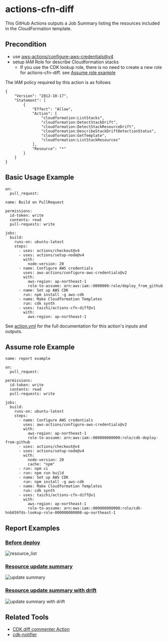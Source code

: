 # actions-cfn-diff

This GitHub Actions outputs a Job Summary listing the resources included in the CloudFormation template.

## Precondition

- use [aws-actions/configure-aws-credentials@v4](https://github.com/aws-actions/configure-aws-credentials)
- setup IAM Role for describe Cloudformation stacks
  - If you use the CDK lookup role, there is no need to create a new role for actions-cfn-diff. see [Assume role example](#assume-role-example)

The IAM policy required by this action is as follows

```
{
    "Version": "2012-10-17",
    "Statement": [
        {
            "Effect": "Allow",
            "Action": [
                "cloudformation:ListStacks",
                "cloudformation:DetectStackDrift",
                "cloudformation:DetectStackResourceDrift",
                "cloudformation:DescribeStackDriftDetectionStatus",
                "cloudformation:GetTemplate",
                "cloudformation:ListStackResources"
            ],
            "Resource": "*"
        }
    ]
}
```

## Basic Usage Example

```
on:
  pull_request:

name: Build on PullRequest

permissions:
  id-token: write
  contents: read
  pull-requests: write

jobs:
  build:
    runs-on: ubuntu-latest
    steps:
      - uses: actions/checkout@v4
      - uses: actions/setup-node@v4
        with:
          node-version: 20
      - name: Configure AWS credentials
        uses: aws-actions/configure-aws-credentials@v2
        with:
          aws-region: ap-northeast-1
          role-to-assume: arn:aws:iam::0000000:role/deploy_from_github
      - name: Set up AWS CDK
        run: npm install -g aws-cdk
      - name: Make Cloudformation Templates
        run: cdk synth
      - uses: taichi/actions-cfn-diff@v1
        with:
          aws-region: ap-northeast-1
```

See [action.yml](action.yml) for the full documentation for this action's inputs
and outputs.

## Assume role Example

```
name: report example

on:
  pull_request:

permissions:
  id-token: write
  contents: read
  pull-requests: write

jobs:
  build:
    runs-on: ubuntu-latest
    steps:
      - name: Configure AWS credentials
        uses: aws-actions/configure-aws-credentials@v2
        with:
          aws-region: ap-northeast-1
          role-to-assume: arn:aws:iam::000000000000:role/cdk-deploy-from-github
      - uses: actions/checkout@v4
      - uses: actions/setup-node@v4
        with:
          node-version: 20
          cache: "npm"
      - run: npm ci
      - run: npm run build
      - name: Set up AWS CDK
        run: npm install -g aws-cdk
      - name: Make Cloudformation Templates
        run: cdk synth
      - uses: taichi/actions-cfn-diff@v1
        with:
          aws-region: ap-northeast-1
          role-to-assume: arn:aws:iam::000000000000:role/cdk-hnb659fds-lookup-role-000000000000-ap-northeast-1
```

## Report Examples

### [Before deploy](https://github.com/taichi/actions-cfn-diff-example/actions/runs/4392834414)

![resource_list](./docs/simple_resource_list.png)

### [Resource update summary](https://github.com/taichi/actions-cfn-diff-example/actions/runs/4394981752)

![update summary](./docs/update_summary.png)

### [Resource update summary with drift](https://github.com/taichi/actions-cfn-diff-example/actions/runs/4395427399)

![update summary with drift](./docs/drift_detection.png)

## Related Tools

- [CDK diff commenter Action](https://github.com/tsuba3/cdk_plan_action)
- [cdk-notifier](https://github.com/karlderkaefer/cdk-notifier)
